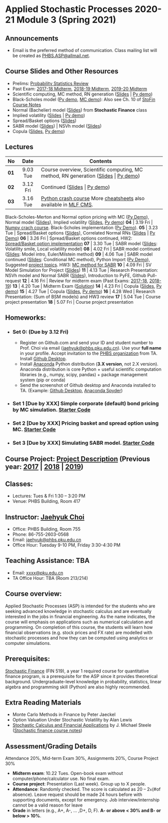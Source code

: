 # Applied Stochastic Processes 2020-21 Module 3 (Spring 2021)

## Announcements
* Email is the preferred method of communication. Class mailing list will be created as PHBS.ASP@allmail.net.

## Course Slides and Other Resources
* Prelims: [Probability Statistics Review](files/Prob_Stat_Review.pdf) 
* Past Exam: [2017-18 Midterm](files/ASP2017_Midterm.pdf), [2018-19 Midterm](files/ASP2018_Midterm.pdf), [2019-20 Midterm](files/ASP2019_Midterm.pdf)
* Scientific computing, MC method, RN generation ([Slides](files/MCmethod.pdf) | [Py demo](py/MC_Demo.ipynb))
* Black-Scholes model ([Py demo](py/BlackScholes_ImpliedVol.ipynb), [MC demo](py/BlackScholes_MC.ipynb)): Also see Ch. 10 of [StoFin Course Notes](https://github.com/PHBS/StoFin/blob/master/files/SCFA_Notes.pdf)
* Normal (Bachelier) model ([Slides](files/Normal_Model.pdf)) from **Stochastic Finance** class
* Implied volatility ([Slides](files/ImpVol.pdf) | [Py demo](py/BlackScholes_ImpliedVol.ipynb))
* Spread/Basket options ([Slides](files/SpreadBasketOption.pdf))
* SABR model ([Slides](files/SABRmodel.pdf)) | NSVh model ([Slides](files/NSVh_Slides.pdf))
* Copula ([Slides](files/Copula.pdf), [Py demo](py/Demo_Copula.ipynb))

## Lectures
No | Date | Contents
--- | :---: | ---
__01__ | 9.03 Tue | Course overview, Scientific computing, MC method, RN generation ([Slides](files/MCmethod.pdf) \| [Py demo](py/MC_Demo.ipynb))
__02__ | 3.12 Fri | Continued ([Slides](files/MCmethod.pdf) \| [Py demo](py/MC_Demo.ipynb))
__03__ | 3.16 Tue | [Python crash course](py/PythonCrashCourse_Derek_Banas.ipynb) More [cheatsheets](https://ehmatthes.github.io/pcc/cheatsheets/README.html) also available in [MLF CMS](http://cms.phbs.pku.edu.cn/claroline/document/document.php?cidReset=true&cidReq=FN570). 
Black-Scholes-Merton and Normal option pricing with MC ([Py Demo](py/BlackScholes_MC.ipynb)), Normal model ([Slides](files/Normal_Model.pdf)), Implied volatility ([Slides](files/ImpVol.pdf), [Py demo](py/BlackScholes_ImpliedVol.ipynb))
__04__ | 3.19 Fri | [Numpy crach course](py/PythonCrashCourse_Numpy.ipynb). Black-Scholes implementation ([Py Demo](py/BlackScholes_FunctionVsClass.ipynb)).
__05__ | 3.23 Tue | Spread/Basket options ([Slides](files/SpreadBasketOption.pdf)), Correlated Normal RNs ([Slides](files/MCmethod.pdf) \| [Py Demo](py/CorrelatedNormals_Demo.ipynb))
__06__ | 3.26 Fri | Spread/Basket options continued, HW2: [Spread/Basket option implementation](py/HW2/TestCode_BasketSpread.ipynb)
__07__ | 3.30 Tue | SABR model ([Slides](files/SABRmodel.pdf): Volatility smile, Local volatility model)
__08__ | 4.02 Fri | SABR model continued ([Slides](files/SABRmodel.pdf): Model intro, Euler/Milstein method)
__09__ | 4.06 Tue | SABR model continued ([Slides](files/SABRmodel.pdf): Conditional MC method), Python Import ([Py Demo](py/HW3/Demo_Advanced_Import.ipynb)), Suggested [project topics](files/Project.md). HW3: [MC method for SABR](py/HW3/TestCode_SABR.ipynb)
__10__ | 4.09 Fri | SV Model Simulation for Project ([Slides](files/SV_Simulation.pdf))
__11__ | 4.13 Tue | Research Presentation: NSVh model and Normal SABR ([Slides](files/NSVh_Slides.pdf)), Introduction to PyFE, Github Pull-request
__12__ | 4.16 Fri | Review for midterm exam (Past Exams: [2017-18](files/ASP2017_Midterm.pdf), [2018-19](files/ASP2018_Midterm.pdf))
__13__ | 4.20 Tue | Midterm Exam ([Solution](files/ASP2019_Midterm.pdf))
__14__ | 4.23 Fri | Copula ([Slides](files/Copula.pdf), [Py demo](py/Demo_Copula.ipynb))
__15__ | 4.27 Tue | Copula ([Slides](files/Copula.pdf), [Py demo](py/Demo_Copula.ipynb))
__16__ | 4.28 Wed | Research Presentation: (Sum of BSM models) and HW3 review
__17__ | 5.04 Tue | Course project presentation
__18__ | 5.07 Fri | Course project presentation


## Homeworks:
* ### __Set 0__: (Due by 3.12 Fri)
  * Register on Github.com and send your ID and student number to Prof. Choi via email (jaehyuk@phbs.pku.edu.cn). Use your __full name__ in your profile. Accept invitation to the [PHBS organization](https://github.com/orgs/PHBS/people) from TA. Install [Github Desktop](https://desktop.github.com/). 
  * Install [Anaconda](https://www.anaconda.com/download/) Python distribution (__3.X version__, not 2.X version). Anaconda distribution is core Python + useful scientific computation libraries (e.g., numpy, scipy, pandas) + package management system (pip or conda)
  * Send the screenshot of Github desktop and Anaconda installed to TA. (Example: [Github Desktop](files/Choi_Jaehyuk_Github.png), [Anaconda Spyder](files/Choi_Jaehyuk_Python.png))  
* ### __Set 1__ [Due by XXX] Simple corporate (default) bond pricing by MC simulation. [Starter Code](py/HW1/HW1.ipynb)
* ### __Set 2__ [Due by XXX] Pricing basket and spread option using MC. [Starter Code](py/HW2/TestCode_BasketSpread.ipynb)
* ### __Set 3__ [Due by XXX] Simulating SABR model. [Starter Code](py/HW3/TestCode_SABR.ipynb)

## Course Project: [Project Description](files/Project.md) (Previous year: [2017](past-years/2017-18-M1/Project.md) | [2018](past-years/2018-19-M1/Project.md) | [2019](past-years/2019-20-M1/Project.md))

## Classes: 
* Lectures: Tues & Fri 1:30 – 3:20 PM
* Venue: PHBS Building, Room 417

## Instructor: [Jaehyuk Choi](http://www.jaehyukchoi.net/phbs_en)
* Office: PHBS Building, Room 755
* Phone: 86-755-2603-0568
* Email: jaehyuk@phbs.pku.edu.cn
* Office Hour: Tuesday 9-10 PM, Friday 3:30-4:30 PM

## Teaching Assistance: TBA
* Email: xxxx@pku.edu.cn
* TA Office Hour: TBA (Room 213/214)

## Course overview: 
Applied Stochastic Processes (ASP) is intended for the students who are
seeking advanced knowledge in stochastic calculus and are eventually interested in the jobs in
financial engineering. As the name indicates, the course will emphasis on applications such as
numerical calculation and programming. On completion of this course, the students will learn
how financial observations (e.g. stock prices and FX rate) are modelled with stochastic
processes and how they can be computed using analytics or computer simulations.

## Prerequisites: 
[Stochastic Finance](https://github.com/PHBS/StoFin) (FIN 519), a year 1 required course for quantitative finance program, is a prerequisite for the ASP since it provides theoretical background. Undergraduate-level knowledge in probability, statistics, linear algebra and programming skill (Python) are also highly recommended. 

##  Extra Reading Materials
* Monte Carlo Methods in Finance by Peter Jaeckel
* Option Valuation Under Stochastic Volatility by Alan Lewis
* [Stochastic Calculus and Financial Applications](http://www-stat.wharton.upenn.edu/~steele/StochasticCalculus.html) by J. Michael Steele
([Stochastic finance course notes](https://github.com/PHBS/2018.M3.StoFin/blob/master/files/SCFA_Notes.pdf))

## Assessment/Grading Details
Attendance 20%, Mid-term Exam 30%, Assignments 20%, Course Project 30%
* __Midterm exam__: 10.22 Tues. Open-book exam without computer/phone/calculator use. No final exam.
* __Course project__: Presentation (Last week). Group up to X people.
* __Attendance__: Randomly checked. The score is calculated as 20 – 2`x`(#of absence). Leave request should be made 24 hours before with supporting documents, except for emergency. Job interview/internship cannot be a valid reason for leave
* __Grade__ in letters (e.g., A+, A-, ... ,D+, D, F). __A- or above < 30% and B- or below > 10%__.
